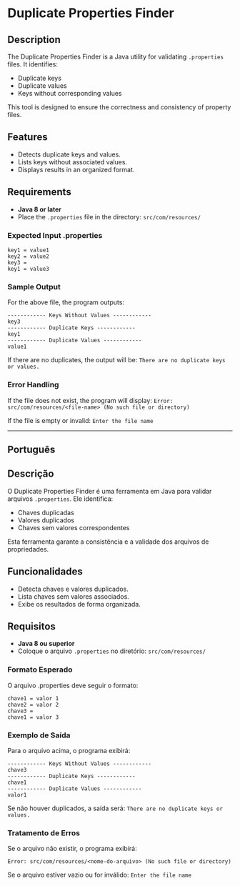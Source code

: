 # Duplicate Properties Finder

## Description
The Duplicate Properties Finder is a Java utility for validating `.properties` files. It identifies:
- Duplicate keys
- Duplicate values
- Keys without corresponding values

This tool is designed to ensure the correctness and consistency of property files.

## Features
- Detects duplicate keys and values.
- Lists keys without associated values.
- Displays results in an organized format.

## Requirements
- **Java 8 or later**
- Place the `.properties` file in the directory: `src/com/resources/`

### Expected Input .properties
```
key1 = value1
key2 = value2
key3 =
key1 = value3
```

### Sample Output
For the above file, the program outputs:
```
------------ Keys Without Values ------------
key3
------------ Duplicate Keys ------------
key1
------------ Duplicate Values ------------
value1
```

If there are no duplicates, the output will be:
`There are no duplicate keys or values.`

### Error Handling
If the file does not exist, the program will display:
`Error: src/com/resources/<file-name> (No such file or directory)`

If the file is empty or invalid:
`Enter the file name`

---

## **Português**

## Descrição
O Duplicate Properties Finder é uma ferramenta em Java para validar arquivos `.properties`. Ele identifica:
- Chaves duplicadas
- Valores duplicados
- Chaves sem valores correspondentes

Esta ferramenta garante a consistência e a validade dos arquivos de propriedades.

## Funcionalidades
- Detecta chaves e valores duplicados.
- Lista chaves sem valores associados.
- Exibe os resultados de forma organizada.

## Requisitos
- **Java 8 ou superior**
- Coloque o arquivo `.properties` no diretório: `src/com/resources/`

### Formato Esperado
O arquivo .properties deve seguir o formato:

```
chave1 = valor 1
chave2 = valor 2
chave3 =
chave1 = valor 3
```

### Exemplo de Saída
Para o arquivo acima, o programa exibirá:
```
------------ Keys Without Values ------------
chave3
------------ Duplicate Keys ------------
chave1
------------ Duplicate Values ------------
valor1
```

Se não houver duplicados, a saída será:
`There are no duplicate keys or values.`

### Tratamento de Erros
Se o arquivo não existir, o programa exibirá:

`Error: src/com/resources/<nome-do-arquivo> (No such file or directory)`

Se o arquivo estiver vazio ou for inválido:
`Enter the file name`
